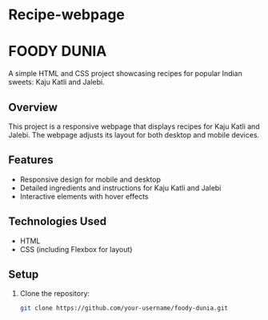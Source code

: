 # Recipe-webpage

# FOODY DUNIA

A simple HTML and CSS project showcasing recipes for popular Indian sweets: Kaju Katli and Jalebi.

## Overview
This project is a responsive webpage that displays recipes for Kaju Katli and Jalebi. The webpage adjusts its layout for both desktop and mobile devices.

## Features
- Responsive design for mobile and desktop
- Detailed ingredients and instructions for Kaju Katli and Jalebi
- Interactive elements with hover effects

## Technologies Used
- HTML
- CSS (including Flexbox for layout)

## Setup
1. Clone the repository:
   ```sh
   git clone https://github.com/your-username/foody-dunia.git
